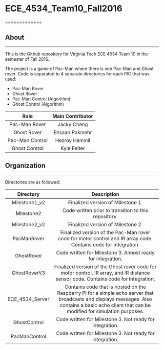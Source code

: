 # ECE_4534_Team10_Fall2016
=============
## About
---------------
This is the Github repository for Virginia Tech ECE 4534 Team 10 in the semester of Fall 2016.

The project is a game of Pac-Man where there is one Pac-Man and Ghost rover. 
Code is separated to 4 separate directories for each PIC that was used:
  * Pac-Man Rover
  * Ghost Rover
  * Pac-Man Control (Algorithm)
  * Ghost Control (Algorithm)
  
  Role            | Main Contributor
  :--------------:|:------------------:
  Pac-Man Rover   | Jacky Cheng
  Ghost Rover     | Ehsaan Pakmehr
  Pac-Man Control | Hezroy Hammil
  Ghost Control   | Kyle Felter

## Organization
---------------
Directories are as followed:

Directory          | Description
:----------------: | :-----------------------------------------:
Milestone1_v2      | Finalized version of Milestone 1.
Milestone2         | Code written prior to transition to this repository.
Milestone2_v2      | Finalized version of Milestone 2.
PacManRover        | Finalized version of the Pac-Man rover code for motor control and IR array code. Contains code for integration.
GhostRover         | Code written for Milestone 3. Almost ready for integration.
GhostRoverV3       | Finalized version of the Ghost rover code for motor control, IR array, and IR distance sensor code. Contains code for integration.
ECE_4534_Server    | Contains code that is hosted on the Raspberry Pi for a simple echo server that broadcasts and displays messages. Also contains a basic echo client that can be modified for simulation purposes.
GhostControl       | Code written for Milestone 3. Not ready for integration.
PacManControl      | Code written for Milestone 3. Not ready for integration.
